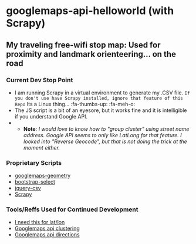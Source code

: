 # googlemaps-api-helloworld (with Scrapy)

## My traveling free-wifi stop map: Used for proximity and landmark orienteering... on the road

### Current Dev Stop Point

* I am running Scrapy in a virtual environment to generate my .CSV file. ``` If you don't use have Scrapy installed, ignore that feature of this Repo ``` Its a Linux thing... :fa-thumbs-up: :fa-meh-o:
* The JS script is a bit of an eyesore, but it works fine and it is intelligible if you understand Google API.
* * <b>Note</b>: <i>I would love to know how to "group cluster" using street name address. Google API seems to only like LatLong for that feature. I looked into "Reverse Geocode", but that is not doing the trick at the moment either.</i>

### Proprietary Scripts

* [googlemaps-geometry](https://developers.google.com/maps/)
* [bootstrap-select](https://silviomoreto.github.io/bootstrap-select/)
* [jquery-csv](https://github.com/evanplaice/jquery-csv/)
* [Scrapy](https://scrapy.org/)

### Tools/Reffs Used for Continued Development

* [I need this for lat/lon](http://www.latlong.net/convert-address-to-lat-long.html)
* [Googlemaps api clustering](https://developers.google.com/maps/documentation/javascript/marker-clustering)
* [Googlemaps api directions](https://developers.google.com/maps/documentation/javascript/examples/directions-panel)
